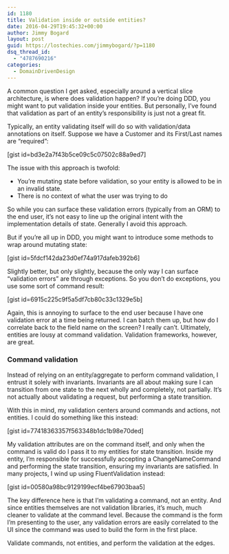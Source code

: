 ```yaml
---
id: 1180
title: Validation inside or outside entities?
date: 2016-04-29T19:45:32+00:00
author: Jimmy Bogard
layout: post
guid: https://lostechies.com/jimmybogard/?p=1180
dsq_thread_id:
  - "4787690216"
categories:
  - DomainDrivenDesign
---
```

A common question I get asked, especially around a vertical slice architecture, is where does validation happen? If you’re doing DDD, you might want to put validation inside your entities. But personally, I’ve found that validation as part of an entity’s responsibility is just not a great fit.

Typically, an entity validating itself will do so with validation/data annotations on itself. Suppose we have a Customer and its First/Last names are “required”:

[gist id=bd3e2a7f43b5ce09c5c07502c88a9ed7]

The issue with this approach is twofold:

  * You’re mutating state before validation, so your entity is allowed to be in an invalid state.
  * There is no context of what the user was trying to do

So while you can surface these validation errors (typically from an ORM) to the end user, it’s not easy to line up the original intent with the implementation details of state. Generally I avoid this approach.

But if you’re all up in DDD, you might want to introduce some methods to wrap around mutating state:

[gist id=5fdcf142da23d0ef74a917dafeb392b6]

Slightly better, but only slightly, because the only way I can surface “validation errors” are through exceptions. So you don’t do exceptions, you use some sort of command result:

[gist id=6915c225c9f5a5df7cb80c33c1329e5b]

Again, this is annoying to surface to the end user because I have one validation error at a time being returned. I can batch them up, but how do I correlate back to the field name on the screen? I really can’t. Ultimately, entities are lousy at command validation. Validation frameworks, however, are great.

### Command validation

Instead of relying on an entity/aggregate to perform command validation, I entrust it solely with invariants. Invariants are all about making sure I can transition from one state to the next wholly and completely, not partially. It’s not actually about validating a request, but performing a state transition.

With this in mind, my validation centers around commands and actions, not entities. I could do something like this instead:

[gist id=77418363357f563348b1dc1b98e70ded]

My validation attributes are on the command itself, and only when the command is valid do I pass it to my entities for state transition. Inside my entity, I’m responsible for successfully accepting a ChangeNameCommand and performing the state transition, ensuring my invariants are satisfied. In many projects, I wind up using FluentValidation instead:

[gist id=00580a98bc9129199ecf4be67903baa5]

The key difference here is that I’m validating a command, not an entity. And since entities themselves are not validation libraries, it’s much, much cleaner to validate at the command level. Because the command is the form I’m presenting to the user, any validation errors are easily correlated to the UI since the command was used to build the form in the first place.

Validate commands, not entities, and perform the validation at the edges.